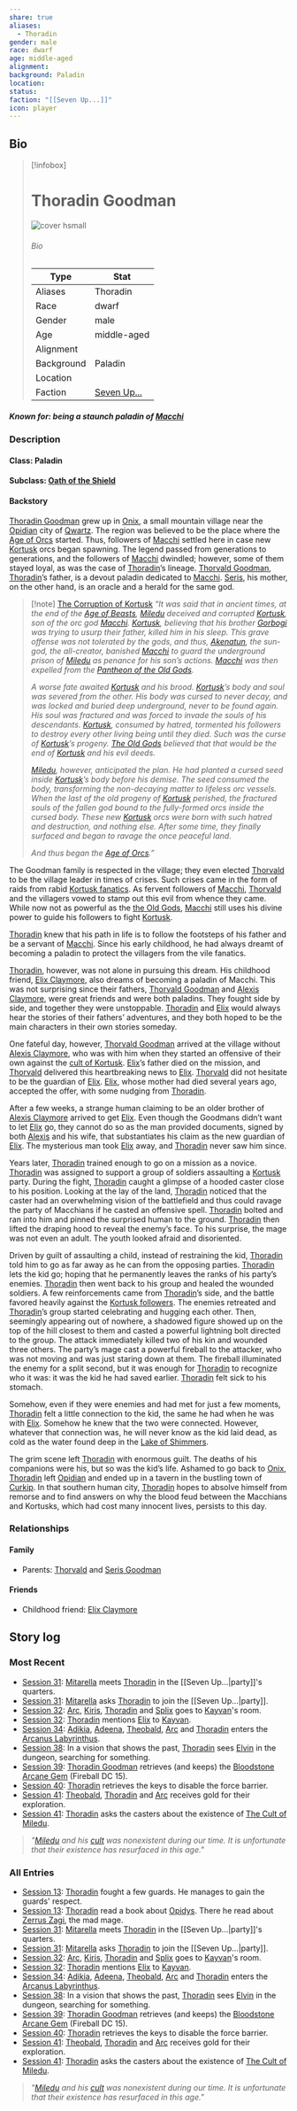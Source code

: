```yaml
---
share: true
aliases:
  - Thoradin
gender: male
race: dwarf
age: middle-aged
alignment: 
background: Paladin
location: 
status: 
faction: "[[Seven Up...]]"
icon: player
---
```

## Bio
> [!infobox]
> # Thoradin Goodman
> ![cover hsmall](../zzz_attachments/Thoradin.png)
> ###### Bio
> | Type | Stat |
> | ---- | ---- |
> | Aliases | Thoradin|
> | Race| dwarf |
> | Gender| male|
> | Age | middle-aged|
> | Alignment|| 
> | Background| Paladin|
> | Location|  |
> | Faction| [Seven Up...](../Factions/Seven%20Up....md)| 
##### Known for: being a staunch paladin of [Macchi](../Deities/Old%20Gods/Macchi.md)
### Description
#### Class: Paladin
#### Subclass: [Oath of the Shield](https://www.dandwiki.com/wiki/Oath_of_the_Shield_(5e_Subclass))
#### Backstory
[Thoradin Goodman](Thoradin%20Goodman.md) grew up in [Onix](../Locations/Settlements/Onix.md), a small mountain village near the [Opidian](../Locations/Kingdoms/Opidys.md) city of [Qwartz](../Locations/Settlements/Qwartz.md). The region was believed to be the place where the [Age of Orcs](../Lore/Eons%20and%20Ages/Age%20of%20Orcs.md) started. Thus, followers of [Macchi](../Deities/Old%20Gods/Macchi.md) settled here in case new [Kortusk](../Deities/New%20Gods/Kortusk.md) orcs began spawning. The legend passed from generations to generations, and the followers of [Macchi](../Deities/Old%20Gods/Macchi.md) dwindled; however, some of them stayed loyal, as was the case of [Thoradin](Thoradin%20Goodman.md)’s lineage. [Thorvald Goodman](../../Thorvald%20Goodman.md), [Thoradin](Thoradin%20Goodman.md)’s father, is a devout paladin dedicated to [Macchi](../Deities/Old%20Gods/Macchi.md). [Seris](../../Seris%20Goodman.md), his mother, on the other hand, is an oracle and a herald for the same god.

> [!note] [The Corruption of Kortusk](../Lore/The%20Corruption%20of%20Kortusk.md)
>_“It was said that in ancient times, at the end of the [Age of Beasts](../Lore/Eons%20and%20Ages/Age%20of%20Beasts.md), [Miledu](../../Miledu.md) deceived and corrupted [Kortusk](../Deities/New%20Gods/Kortusk.md), son of the orc god [Macchi](../Deities/Old%20Gods/Macchi.md). [Kortusk](../Deities/New%20Gods/Kortusk.md), believing that his brother [Gorbogi](../Deities/New%20Gods/Gorbogi.md) was trying to usurp their father, killed him in his sleep. This grave offense was not tolerated by the gods, and thus, [Akenatun](../Deities/Old%20Gods/Akenatun.md), the sun-god, the all-creator, banished [Macchi](../Deities/Old%20Gods/Macchi.md) to guard the underground prison of [Miledu](../../Miledu.md) as penance for his son’s actions. [Macchi](../Deities/Old%20Gods/Macchi.md) was then expelled from the [Pantheon of the Old Gods](../Deities/Old%20Gods/Pantheon%20of%20the%20Old%20Gods.md)._
>
>_A worse fate awaited [Kortusk](../Deities/New%20Gods/Kortusk.md) and his brood. [Kortusk](../Deities/New%20Gods/Kortusk.md)’s body and soul was severed from the other. His body was cursed to never decay, and was locked and buried deep underground, never to be found again. His soul was fractured and was forced to invade the souls of his descendants. [Kortusk](../Deities/New%20Gods/Kortusk.md), consumed by hatred, tormented his followers to destroy every other living being until they died. Such was the curse of [Kortusk](../Deities/New%20Gods/Kortusk.md)’s progeny. [The Old Gods](../Deities/Old%20Gods/Pantheon%20of%20the%20Old%20Gods.md) believed that that would be the end of [Kortusk](../Deities/New%20Gods/Kortusk.md) and his evil deeds._
>
>_[Miledu](../../Miledu.md), however, anticipated the plan. He had planted a cursed seed inside [Kortusk](../Deities/New%20Gods/Kortusk.md)’s body before his demise. The seed consumed the body, transforming the non-decaying matter to lifeless orc vessels. When the last of the old progeny of [Kortusk](../Deities/New%20Gods/Kortusk.md) perished, the fractured souls of the fallen god bound to the fully-formed orcs inside the cursed body. These new [Kortusk](../Deities/New%20Gods/Kortusk.md) orcs were born with such hatred and destruction, and nothing else. After some time, they finally surfaced and began to ravage the once peaceful land._
>
>_And thus began the [Age of Orcs](../Lore/Eons%20and%20Ages/Age%20of%20Orcs.md).”_

The Goodman family is respected in the village; they even elected [Thorvald](../../Thorvald%20Goodman.md) to be the village leader in times of crises. Such crises came in the form of raids from rabid [Kortusk fanatics](../Factions/Kortusk%20Orcs.md). As fervent followers of [Macchi](../Deities/Old%20Gods/Macchi.md), [Thorvald](../../Thorvald%20Goodman.md) and the villagers vowed to stamp out this evil from whence they came. While now not as powerful as the [the Old Gods](../Deities/Old%20Gods/Pantheon%20of%20the%20Old%20Gods.md), [Macchi](../Deities/Old%20Gods/Macchi.md) still uses his divine power to guide his followers to fight [Kortusk](../Deities/New%20Gods/Kortusk.md).

[Thoradin](Thoradin%20Goodman.md) knew that his path in life is to follow the footsteps of his father and be a servant of [Macchi](../Deities/Old%20Gods/Macchi.md). Since his early childhood, he had always dreamt of becoming a paladin to protect the villagers from the vile fanatics.

[Thoradin](Thoradin%20Goodman.md), however, was not alone in pursuing this dream. His childhood friend, [Elix Claymore](../../Elix%20Claymore.md), also dreams of becoming a paladin of Macchi. This was not surprising since their fathers, [Thorvald Goodman](../../Thorvald%20Goodman.md) and [Alexis Claymore](../../Alexis%20Claymore.md), were great friends and were both paladins. They fought side by side, and together they were unstoppable. [Thoradin](Thoradin%20Goodman.md) and [Elix](../../Elix%20Claymore.md) would always hear the stories of their fathers’ adventures, and they both hoped to be the main characters in their own stories someday.

One fateful day, however, [Thorvald Goodman](../../Thorvald%20Goodman.md) arrived at the village without [Alexis Claymore](../../Alexis%20Claymore.md), who was with him when they started an offensive of their own against the [cult of Kortusk](../Factions/Kortusk%20Orcs.md). [Elix](../../Elix%20Claymore.md)’s father died on the mission, and [Thorvald](../../Thorvald%20Goodman.md) delivered this heartbreaking news to [Elix](../../Elix%20Claymore.md). [Thorvald](../../Thorvald%20Goodman.md) did not hesitate to be the guardian of [Elix](../../Elix%20Claymore.md). [Elix](../../Elix%20Claymore.md), whose mother had died several years ago, accepted the offer, with some nudging from [Thoradin](Thoradin%20Goodman.md). 

After a few weeks, a strange human claiming to be an older brother of [Alexis Claymore](../../Alexis%20Claymore.md) arrived to get [Elix](../../Elix%20Claymore.md). Even though the Goodmans didn’t want to let [Elix](../../Elix%20Claymore.md) go, they cannot do so as the man provided documents, signed by both [Alexis](../../Alexis%20Claymore.md) and his wife, that substantiates his claim as the new guardian of [Elix](../../Elix%20Claymore.md). The mysterious man took [Elix](../../Elix%20Claymore.md) away, and [Thoradin](Thoradin%20Goodman.md) never saw him since.

Years later, [Thoradin](Thoradin%20Goodman.md) trained enough to go on a mission as a novice. [Thoradin](Thoradin%20Goodman.md) was assigned to support a group of soldiers assaulting a [Kortusk](../Deities/New%20Gods/Kortusk.md) party. During the fight, [Thoradin](Thoradin%20Goodman.md) caught a glimpse of a hooded caster close to his position. Looking at the lay of the land, [Thoradin](Thoradin%20Goodman.md) noticed that the caster had an overwhelming vision of the battlefield and thus could ravage the party of Macchians if he casted an offensive spell. [Thoradin](Thoradin%20Goodman.md) bolted and ran into him and pinned the surprised human to the ground. [Thoradin](Thoradin%20Goodman.md) then lifted the draping hood to reveal the enemy’s face. To his surprise, the mage was not even an adult. The youth looked afraid and disoriented.

Driven by guilt of assaulting a child, instead of restraining the kid, [Thoradin](Thoradin%20Goodman.md) told him to go as far away as he can from the opposing parties. [Thoradin](Thoradin%20Goodman.md) lets the kid go; hoping that he permanently leaves the ranks of his party’s enemies. [Thoradin](Thoradin%20Goodman.md) then went back to his group and healed the wounded soldiers. A few reinforcements came from [Thoradin](Thoradin%20Goodman.md)’s side, and the battle favored heavily against the [Kortusk followers](../Factions/Kortusk%20Orcs.md). The enemies retreated and [Thoradin](Thoradin%20Goodman.md)’s group started celebrating and hugging each other. Then, seemingly appearing out of nowhere, a shadowed figure showed up on the top of the hill closest to them and casted a powerful lightning bolt directed to the group. The attack immediately killed two of his kin and wounded three others. The party’s mage cast a powerful fireball to the attacker, who was not moving and was just staring down at them. The fireball illuminated the enemy for a split second, but it was enough for [Thoradin](Thoradin%20Goodman.md) to recognize who it was: it was the kid he had saved earlier. [Thoradin](Thoradin%20Goodman.md) felt sick to his stomach. 

Somehow, even if they were enemies and had met for just a few moments, [Thoradin](Thoradin%20Goodman.md) felt a little connection to the kid, the same he had when he was with [Elix](../../Elix%20Claymore.md). Somehow he knew that the two were connected. However, whatever that connection was, he will never know as the kid laid dead, as cold as the water found deep in the [Lake of Shimmers](../Locations/Areas/Lake%20of%20Shimmers.md).

The grim scene left [Thoradin](Thoradin%20Goodman.md) with enormous guilt. The deaths of his companions were his, but so was the kid’s life. Ashamed to go back to [Onix](../Locations/Settlements/Onix.md), [Thoradin](Thoradin%20Goodman.md) left [Opidian](../Locations/Kingdoms/Opidys.md) and ended up in a tavern in the bustling town of [Curkip](../Locations/Settlements/Curkip.md). In that southern human city, [Thoradin](Thoradin%20Goodman.md) hopes to absolve himself from remorse and to find answers on why the blood feud between the Macchians and Kortusks, which had cost many innocent lives, persists to this day.

### Relationships
#### Family
- Parents: [Thorvald](../../Thorvald%20Goodman.md) and [Seris Goodman](../../Seris%20Goodman.md)
#### Friends
- Childhood friend: [Elix Claymore](../../Elix%20Claymore.md)
## Story log
### Most Recent
- [Session 31](../../Session%2031.md): [Mitarella](Mitarella%20Randall.md) meets [Thoradin](Thoradin%20Goodman.md) in the [[Seven Up...|party]]'s quarters.
- [Session 31](../../Session%2031.md): [Mitarella](Mitarella%20Randall.md) asks [Thoradin](Thoradin%20Goodman.md) to join the [[Seven Up...|party]].
- [Session 32](../../Session%2032.md): [Arc](Arc.md), [Kiris](Kiris%20Acquermann.md), [Thoradin](Thoradin%20Goodman.md) and [Splix](Spraugh%20'Splix'%20Calix.md) goes to [Kayvan](Kayvan%20Acquermann.md)'s room.
- [Session 32](../../Session%2032.md): [Thoradin](Thoradin%20Goodman.md) mentions [Elix](Elix%20Claymore.md) to [Kayvan](Kayvan%20Acquermann.md).
- [Session 34](../../Session%2034.md): [Adikia](Adikia%20Unalome.md), [Adeena](Adeena%20Oberon.md), [Theobald](Theobald%20Clayhollow.md), [Arc](Arc.md) and [Thoradin](Thoradin%20Goodman.md) enters the [Arcanus Labyrinthus](Arcanus%20Labyrinthus.md).
- [Session 38](../Session%20Log/Session%2038.md): In a vision that shows the past, [Thoradin](Thoradin%20Goodman.md) sees [Elvin](Elvin%20Claymore.md) in the dungeon, searching for something.
- [Session 39](../Session%20Log/Session%2039.md): [Thoradin Goodman](Thoradin%20Goodman.md) retrieves (and keeps) the [Bloodstone Arcane Gem](Bloodstone%20Arcane%20Gem.md) (Fireball DC 15).
- [Session 40](../Session%20Log/Session%2040.md): [Thoradin](Thoradin%20Goodman.md) retrieves the keys to disable the force barrier.
- [Session 41](../Session%20Log/Session%2041.md): [Theobald](Theobald%20Clayhollow.md), [Thoradin](Thoradin%20Goodman.md) and [Arc](Arc.md) receives gold for their exploration.
- [Session 41](../Session%20Log/Session%2041.md): [Thoradin](Thoradin%20Goodman.md) asks the casters about the existence of [The Cult of Miledu](The%20Cult%20of%20Miledu.md).
> *"[Miledu](Miledu.md) and his [cult](The%20Cult%20of%20Miledu.md) was nonexistent during our time. It is unfortunate that their existence has resurfaced in this age."*

### All Entries
- [Session 13](../../Session%2013.md): [Thoradin](Thoradin%20Goodman.md) fought a few guards. He manages to gain the guards' respect.
- [Session 13](../../Session%2013.md): [Thoradin](Thoradin%20Goodman.md) read a book about [Opidys](Opidys.md). There he read about [Zerrus Zagi](Zerrus%20Zagi.md), the mad mage.
- [Session 31](../../Session%2031.md): [Mitarella](Mitarella%20Randall.md) meets [Thoradin](Thoradin%20Goodman.md) in the [[Seven Up...|party]]'s quarters.
- [Session 31](../../Session%2031.md): [Mitarella](Mitarella%20Randall.md) asks [Thoradin](Thoradin%20Goodman.md) to join the [[Seven Up...|party]].
- [Session 32](../../Session%2032.md): [Arc](Arc.md), [Kiris](Kiris%20Acquermann.md), [Thoradin](Thoradin%20Goodman.md) and [Splix](Spraugh%20'Splix'%20Calix.md) goes to [Kayvan](Kayvan%20Acquermann.md)'s room.
- [Session 32](../../Session%2032.md): [Thoradin](Thoradin%20Goodman.md) mentions [Elix](Elix%20Claymore.md) to [Kayvan](Kayvan%20Acquermann.md).
- [Session 34](../../Session%2034.md): [Adikia](Adikia%20Unalome.md), [Adeena](Adeena%20Oberon.md), [Theobald](Theobald%20Clayhollow.md), [Arc](Arc.md) and [Thoradin](Thoradin%20Goodman.md) enters the [Arcanus Labyrinthus](Arcanus%20Labyrinthus.md).
- [Session 38](../Session%20Log/Session%2038.md): In a vision that shows the past, [Thoradin](Thoradin%20Goodman.md) sees [Elvin](Elvin%20Claymore.md) in the dungeon, searching for something.
- [Session 39](../Session%20Log/Session%2039.md): [Thoradin Goodman](Thoradin%20Goodman.md) retrieves (and keeps) the [Bloodstone Arcane Gem](Bloodstone%20Arcane%20Gem.md) (Fireball DC 15).
- [Session 40](../Session%20Log/Session%2040.md): [Thoradin](Thoradin%20Goodman.md) retrieves the keys to disable the force barrier.
- [Session 41](../Session%20Log/Session%2041.md): [Theobald](Theobald%20Clayhollow.md), [Thoradin](Thoradin%20Goodman.md) and [Arc](Arc.md) receives gold for their exploration.
- [Session 41](../Session%20Log/Session%2041.md): [Thoradin](Thoradin%20Goodman.md) asks the casters about the existence of [The Cult of Miledu](The%20Cult%20of%20Miledu.md).
> *"[Miledu](Miledu.md) and his [cult](The%20Cult%20of%20Miledu.md) was nonexistent during our time. It is unfortunate that their existence has resurfaced in this age."*
